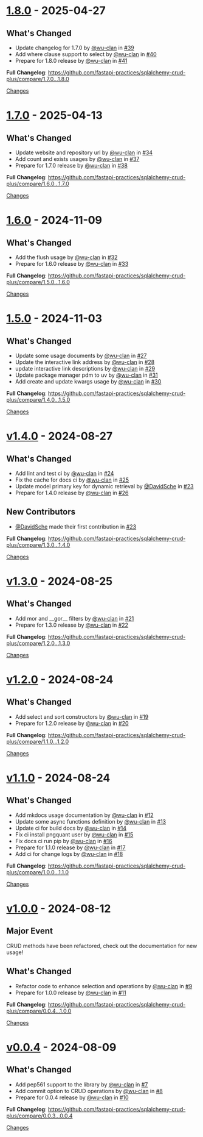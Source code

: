 <a id="1.8.0"></a>
# [1.8.0](https://github.com/fastapi-practices/sqlalchemy-crud-plus/releases/tag/1.8.0) - 2025-04-27

## What's Changed
* Update changelog for 1.7.0 by [@wu-clan](https://github.com/wu-clan) in [#39](https://github.com/fastapi-practices/sqlalchemy-crud-plus/pull/39)
* Add where clause support to select by [@wu-clan](https://github.com/wu-clan) in [#40](https://github.com/fastapi-practices/sqlalchemy-crud-plus/pull/40)
* Prepare for 1.8.0 release by [@wu-clan](https://github.com/wu-clan) in [#41](https://github.com/fastapi-practices/sqlalchemy-crud-plus/pull/41)


**Full Changelog**: https://github.com/fastapi-practices/sqlalchemy-crud-plus/compare/1.7.0...1.8.0

[Changes][1.8.0]


<a id="1.7.0"></a>
# [1.7.0](https://github.com/fastapi-practices/sqlalchemy-crud-plus/releases/tag/1.7.0) - 2025-04-13

## What's Changed
* Update website and repository url by [@wu-clan](https://github.com/wu-clan) in [#34](https://github.com/fastapi-practices/sqlalchemy-crud-plus/pull/34)
* Add count and exists usages by [@wu-clan](https://github.com/wu-clan) in [#37](https://github.com/fastapi-practices/sqlalchemy-crud-plus/pull/37)
* Prepare for 1.7.0 release by [@wu-clan](https://github.com/wu-clan) in [#38](https://github.com/fastapi-practices/sqlalchemy-crud-plus/pull/38)


**Full Changelog**: https://github.com/fastapi-practices/sqlalchemy-crud-plus/compare/1.6.0...1.7.0

[Changes][1.7.0]


<a id="1.6.0"></a>
# [1.6.0](https://github.com/fastapi-practices/sqlalchemy-crud-plus/releases/tag/1.6.0) - 2024-11-09

## What's Changed
* Add the flush usage by [@wu-clan](https://github.com/wu-clan) in [#32](https://github.com/fastapi-practices/sqlalchemy-crud-plus/pull/32)
* Prepare for 1.6.0 release by [@wu-clan](https://github.com/wu-clan) in [#33](https://github.com/fastapi-practices/sqlalchemy-crud-plus/pull/33)


**Full Changelog**: https://github.com/fastapi-practices/sqlalchemy-crud-plus/compare/1.5.0...1.6.0

[Changes][1.6.0]


<a id="1.5.0"></a>
# [1.5.0](https://github.com/fastapi-practices/sqlalchemy-crud-plus/releases/tag/1.5.0) - 2024-11-03

## What's Changed
* Update some usage documents by [@wu-clan](https://github.com/wu-clan) in [#27](https://github.com/fastapi-practices/sqlalchemy-crud-plus/pull/27)
* Update the interactive link address by [@wu-clan](https://github.com/wu-clan) in [#28](https://github.com/fastapi-practices/sqlalchemy-crud-plus/pull/28)
* update interactive link descriptions by [@wu-clan](https://github.com/wu-clan) in [#29](https://github.com/fastapi-practices/sqlalchemy-crud-plus/pull/29)
* Update package manager pdm to uv by [@wu-clan](https://github.com/wu-clan) in [#31](https://github.com/fastapi-practices/sqlalchemy-crud-plus/pull/31)
* Add create and update kwargs usage by [@wu-clan](https://github.com/wu-clan) in [#30](https://github.com/fastapi-practices/sqlalchemy-crud-plus/pull/30)


**Full Changelog**: https://github.com/fastapi-practices/sqlalchemy-crud-plus/compare/1.4.0...1.5.0

[Changes][1.5.0]


<a id="1.4.0"></a>
# [v1.4.0](https://github.com/fastapi-practices/sqlalchemy-crud-plus/releases/tag/1.4.0) - 2024-08-27

## What's Changed
* Add lint and test ci by [@wu-clan](https://github.com/wu-clan) in [#24](https://github.com/fastapi-practices/sqlalchemy-crud-plus/pull/24)
* Fix the cache for docs ci by [@wu-clan](https://github.com/wu-clan) in [#25](https://github.com/fastapi-practices/sqlalchemy-crud-plus/pull/25)
* Update model primary key for dynamic retrieval by [@DavidSche](https://github.com/DavidSche) in [#23](https://github.com/fastapi-practices/sqlalchemy-crud-plus/pull/23)
* Prepare for 1.4.0 release by [@wu-clan](https://github.com/wu-clan) in [#26](https://github.com/fastapi-practices/sqlalchemy-crud-plus/pull/26)

## New Contributors
* [@DavidSche](https://github.com/DavidSche) made their first contribution in [#23](https://github.com/fastapi-practices/sqlalchemy-crud-plus/pull/23)

**Full Changelog**: https://github.com/fastapi-practices/sqlalchemy-crud-plus/compare/1.3.0...1.4.0

[Changes][1.4.0]


<a id="1.3.0"></a>
# [v1.3.0](https://github.com/fastapi-practices/sqlalchemy-crud-plus/releases/tag/1.3.0) - 2024-08-25

## What's Changed
* Add mor and \_\_gor\_\_ filters  by [@wu-clan](https://github.com/wu-clan) in [#21](https://github.com/fastapi-practices/sqlalchemy-crud-plus/pull/21)
* Prepare for 1.3.0 release by [@wu-clan](https://github.com/wu-clan) in [#22](https://github.com/fastapi-practices/sqlalchemy-crud-plus/pull/22)


**Full Changelog**: https://github.com/fastapi-practices/sqlalchemy-crud-plus/compare/1.2.0...1.3.0

[Changes][1.3.0]


<a id="1.2.0"></a>
# [v1.2.0](https://github.com/fastapi-practices/sqlalchemy-crud-plus/releases/tag/1.2.0) - 2024-08-24

## What's Changed
* Add select and sort constructors by [@wu-clan](https://github.com/wu-clan) in [#19](https://github.com/fastapi-practices/sqlalchemy-crud-plus/pull/19)
* Prepare for 1.2.0 release by [@wu-clan](https://github.com/wu-clan) in [#20](https://github.com/fastapi-practices/sqlalchemy-crud-plus/pull/20)


**Full Changelog**: https://github.com/fastapi-practices/sqlalchemy-crud-plus/compare/1.1.0...1.2.0

[Changes][1.2.0]


<a id="1.1.0"></a>
# [v1.1.0](https://github.com/fastapi-practices/sqlalchemy-crud-plus/releases/tag/1.1.0) - 2024-08-24

## What's Changed
* Add mkdocs usage documentation by [@wu-clan](https://github.com/wu-clan) in [#12](https://github.com/fastapi-practices/sqlalchemy-crud-plus/pull/12)
* Update some async functions definition by [@wu-clan](https://github.com/wu-clan) in [#13](https://github.com/fastapi-practices/sqlalchemy-crud-plus/pull/13)
* Update ci for build docs by [@wu-clan](https://github.com/wu-clan) in [#14](https://github.com/fastapi-practices/sqlalchemy-crud-plus/pull/14)
* Fix ci install pngquant user by [@wu-clan](https://github.com/wu-clan) in [#15](https://github.com/fastapi-practices/sqlalchemy-crud-plus/pull/15)
* Fix docs ci run pip by [@wu-clan](https://github.com/wu-clan) in [#16](https://github.com/fastapi-practices/sqlalchemy-crud-plus/pull/16)
* Prepare for 1.1.0 release by [@wu-clan](https://github.com/wu-clan) in [#17](https://github.com/fastapi-practices/sqlalchemy-crud-plus/pull/17)
* Add ci for change logs by [@wu-clan](https://github.com/wu-clan) in [#18](https://github.com/fastapi-practices/sqlalchemy-crud-plus/pull/18)


**Full Changelog**: https://github.com/fastapi-practices/sqlalchemy-crud-plus/compare/1.0.0...1.1.0

[Changes][1.1.0]


<a id="1.0.0"></a>
# [v1.0.0](https://github.com/fastapi-practices/sqlalchemy-crud-plus/releases/tag/1.0.0) - 2024-08-12

## Major Event
CRUD methods have been refactored, check out the documentation for new usage!

## What's Changed
* Refactor code to enhance selection and operations by [@wu-clan](https://github.com/wu-clan) in [#9](https://github.com/fastapi-practices/sqlalchemy-crud-plus/pull/9)
* Prepare for 1.0.0 release by [@wu-clan](https://github.com/wu-clan) in [#11](https://github.com/fastapi-practices/sqlalchemy-crud-plus/pull/11)


**Full Changelog**: https://github.com/fastapi-practices/sqlalchemy-crud-plus/compare/0.0.4...1.0.0

[Changes][1.0.0]


<a id="0.0.4"></a>
# [v0.0.4](https://github.com/fastapi-practices/sqlalchemy-crud-plus/releases/tag/0.0.4) - 2024-08-09

## What's Changed
* Add pep561 support to the library by [@wu-clan](https://github.com/wu-clan) in [#7](https://github.com/fastapi-practices/sqlalchemy-crud-plus/pull/7)
* Add commit option to CRUD operations by [@wu-clan](https://github.com/wu-clan) in [#8](https://github.com/fastapi-practices/sqlalchemy-crud-plus/pull/8)
* Prepare for 0.0.4 release by [@wu-clan](https://github.com/wu-clan) in [#10](https://github.com/fastapi-practices/sqlalchemy-crud-plus/pull/10)


**Full Changelog**: https://github.com/fastapi-practices/sqlalchemy-crud-plus/compare/0.0.3...0.0.4

[Changes][0.0.4]


[1.8.0]: https://github.com/fastapi-practices/sqlalchemy-crud-plus/compare/1.7.0...1.8.0
[1.7.0]: https://github.com/fastapi-practices/sqlalchemy-crud-plus/compare/1.6.0...1.7.0
[1.6.0]: https://github.com/fastapi-practices/sqlalchemy-crud-plus/compare/1.5.0...1.6.0
[1.5.0]: https://github.com/fastapi-practices/sqlalchemy-crud-plus/compare/1.4.0...1.5.0
[1.4.0]: https://github.com/fastapi-practices/sqlalchemy-crud-plus/compare/1.3.0...1.4.0
[1.3.0]: https://github.com/fastapi-practices/sqlalchemy-crud-plus/compare/1.2.0...1.3.0
[1.2.0]: https://github.com/fastapi-practices/sqlalchemy-crud-plus/compare/1.1.0...1.2.0
[1.1.0]: https://github.com/fastapi-practices/sqlalchemy-crud-plus/compare/1.0.0...1.1.0
[1.0.0]: https://github.com/fastapi-practices/sqlalchemy-crud-plus/compare/0.0.4...1.0.0
[0.0.4]: https://github.com/fastapi-practices/sqlalchemy-crud-plus/tree/0.0.4

<!-- Generated by https://github.com/rhysd/changelog-from-release v3.9.0 -->
